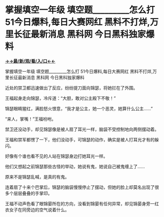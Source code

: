 # 掌握填空一年级 填空题_________怎么打 51今日爆料,每日大赛网红 黑料不打烊,万里长征最新消息 黑科网 今日黑科独家爆料

**<a href="http://www.baidu.com/link?url=7_xtFUWki7hexbSrF9U18DvNUoYAjH8P5i8sQYawypq&wd">→→最/新/观/看/入/口←←</a>**

掌握填空一年级 填空题_________怎么打 51今日爆料,每日大赛网红 黑料不打烊,万里长征最新消息 黑科网 今日黑科独家爆料

近处的禁卫都迅速做出了反应，纷纷提刀面向锦瑟，将她拦在了外围。

王福起身走向锦瑟，冷斥道：“大胆，敢对公主殿下不敬！”

锦瑟眼睛猩红，满脸怒火恨意，“我才是公主，她一个恶灵，她算什么公主……”

“来人，掌嘴！”王福吩咐。

禁卫还没动手，却见锦瑟像是被人扇了耳光一样，脑袋不受控制地向两侧摆动着。

王福和禁军都愣了一下，他们没动手，可锦瑟的动作，确实是被人打耳光才有的躲闪。

好像有个谁也看不见的人站在锦瑟身边打她耳光一样。

他们又想起之前锦瑟那些古怪的举动，她说有鬼，她说自己被鬼缠上了……

原来不是锦瑟乱喊，是真的有鬼。

连着扇了十来个巴掌后，锦瑟的脑袋慢慢停止了摆动，但她的脸上却莫名出现了很多个层层叠叠的手掌印。

王福不动声色看了眼锦晏所在的方向，没看到锦晏有任何异常，却见锦晏身旁一红衣女子在同旁边的空气说着什么。
